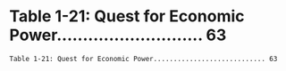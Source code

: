 # Table 1-21: Quest for Economic Power............................ 63

```
Table 1-21: Quest for Economic Power............................ 63

```
